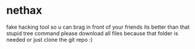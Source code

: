 # nethax
fake hacking tool so u can brag in front of your friends
its better than that stupid tree command
please download all files because that folder is needed
or just clone the git repo :)
